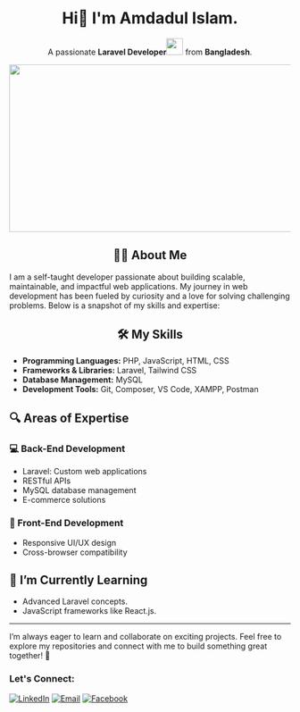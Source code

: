 <div align="center">
  
# Hi👋 I'm Amdadul Islam.
A passionate **Laravel Developer**<img src="https://media.giphy.com/media/WUlplcMpOCEmTGBtBW/giphy.gif" width="30"> from **Bangladesh**. 
</div>
<div align="center">
  <img src="https://media.giphy.com/media/dWesBcTLavkZuG35MI/giphy.gif" width="600" height="300"/>
</div>

<div align="center">
  
## :man_technologist: About Me

</div>

I am a self-taught developer passionate about building scalable, maintainable, and impactful web applications. My journey in web development has been fueled by curiosity and a love for solving challenging problems. Below is a snapshot of my skills and expertise:

<div align="center">
  
## 🛠️ My Skills

</div>

- **Programming Languages:** PHP, JavaScript, HTML, CSS
- **Frameworks & Libraries:** Laravel, Tailwind CSS
- **Database Management:** MySQL
- **Development Tools:** Git, Composer, VS Code, XAMPP, Postman
  
## 🔍 Areas of Expertise

### 💻 Back-End Development
- Laravel: Custom web applications
- RESTful APIs
- MySQL database management
- E-commerce solutions

### 🎨 Front-End Development
- Responsive UI/UX design
- Cross-browser compatibility

## 🌱 I’m Currently Learning
- Advanced Laravel concepts.
- JavaScript frameworks like React.js.
---
I’m always eager to learn and collaborate on exciting projects. Feel free to explore my repositories and connect with me to build something great together! 🚀

### Let's Connect:   
[![LinkedIn](https://img.shields.io/badge/LinkedIn-connect-blue)](https://www.linkedin.com/in/amdadul-islam-bd/)  [![Email](https://img.shields.io/badge/Email-contact-blue)](mailto:emdadctg92@gmail.com) [![Facebook](https://img.shields.io/badge/Facebook-connect-blue)](https://www.facebook.com/eialam/)
